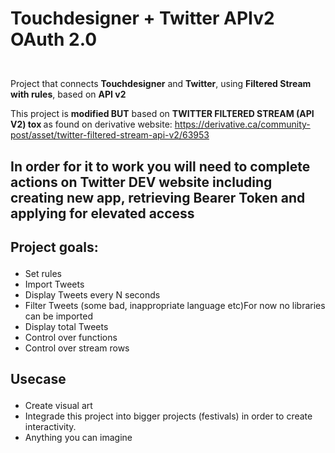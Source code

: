 <H1><p>Touchdesigner + Twitter APIv2 OAuth 2.0</H1><br />
Project that connects <strong>Touchdesigner</strong> and <strong>Twitter</strong>, using <strong>Filtered Stream with rules</strong>, based on <strong>API v2</strong></p>

<p>This project is <strong>modified BUT</strong> based on&nbsp;<strong>TWITTER FILTERED STREAM (API V2) tox&nbsp;</strong>as found on derivative website:&nbsp;<a href="https://derivative.ca/community-post/asset/twitter-filtered-stream-api-v2/63953">https://derivative.ca/community-post/asset/twitter-filtered-stream-api-v2/63953</a></p>
<h2><p>In order for it to work you will need to complete actions on Twitter DEV website including creating new app, retrieving Bearer Token and applying for elevated access</p></h2>

<H2><p>Project goals:</p></H2>

<ul>
	<li>Set rules</li>
	<li>Import Tweets</li>
	<li>Display Tweets every N seconds</li>
	<li>Filter Tweets (some bad, inappropriate language etc)For now no libraries can be imported</li>
	<li>Display total Tweets</li>
	<li>Control over functions</li>
	<li>Control over stream rows</li>
</ul>

<H2><p>Usecase</p></H2>

<ul>
	<li>Create visual art</li>
	<li>Integrade this project into bigger projects (festivals) in order to create interactivity.&nbsp;</li>
	<li>Anything you can imagine</li>
</ul>

<p>&nbsp;</p>
